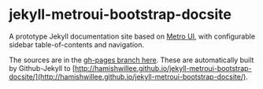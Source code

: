 jekyll-metroui-bootstrap-docsite
================================

A prototype Jekyll documentation site based on [Metro UI](http://metroui.org.ua/), with configurable sidebar table-of-contents and navigation. 

The sources are in the [gh-pages branch here](https://github.com/hamishwillee/jekyll-metroui-bootstrap-docsite/tree/gh-pages). These are automatically built by Github-Jekyll to [http://hamishwillee.github.io/jekyll-metroui-bootstrap-docsite/](http://hamishwillee.github.io/jekyll-metroui-bootstrap-docsite/).
